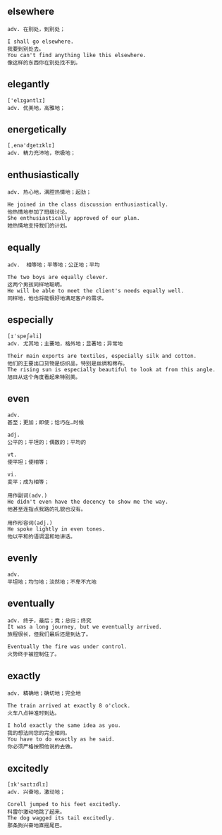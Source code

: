 ## elsewhere
```
adv. 在别处，到别处；

I shall go elsewhere.
我要到别处去。
You can't find anything like this elsewhere.
像这样的东西你在别处找不到。
```

## elegantly
```
['elɪɡəntlɪ]
adv. 优美地，高雅地；
```

## energetically
```
[ˌenə'dʒetɪklɪ]
adv. 精力充沛地，积极地；
```

## enthusiastically
```
adv. 热心地，满腔热情地；起劲；

He joined in the class discussion enthusiastically.
他热情地参加了班级讨论。
She enthusiastically approved of our plan.
她热情地支持我们的计划。
```

## equally
```
adv.  相等地；平等地；公正地；平均

The two boys are equally clever.
这两个男孩同样地聪明。
He will be able to meet the client's needs equally well.
同样地，他也将能很好地满足客户的需求。
```

## especially
```
[ɪˈspeʃəli]
adv. 尤其地；主要地，格外地；显著地；异常地

Their main exports are textiles, especially silk and cotton.
他们的主要出口货物是纺织品，特别是丝绸和棉布。
The rising sun is especially beautiful to look at from this angle.
旭日从这个角度看起来特别美。
```

## even
```
adv.
甚至；更加；即使；恰巧在…时候

adj.
公平的；平坦的；偶数的；平均的

vt.
使平坦；使相等；

vi.
变平；成为相等；

用作副词(adv.)
He didn't even have the decency to show me the way.
他甚至连指点我路的礼貌也没有。

用作形容词(adj.)
He spoke lightly in even tones.
他以平和的语调温和地讲话。
```
## evenly
```
adv.
平坦地；均匀地；淡然地；不卑不亢地
```

## eventually
```
adv. 终于，最后；竟；总归；终究
It was a long journey, but we eventually arrived.
旅程很长，但我们最后还是到达了。

Eventually the fire was under control.
火势终于被控制住了。
```

## exactly
```
adv. 精确地；确切地；完全地

The train arrived at exactly 8 o'clock.
火车八点钟准时到达。

I hold exactly the same idea as you.
我的想法同您的完全相同。
You have to do exactly as he said.
你必须严格按照他说的去做。
```

## excitedly
```
[ɪk'saɪtɪdlɪ]
adv. 兴奋地，激动地；

Corell jumped to his feet excitedly.
科雷尔激动地跳了起来。
The dog wagged its tail excitedly.
那条狗兴奋地直摇尾巴。
```
